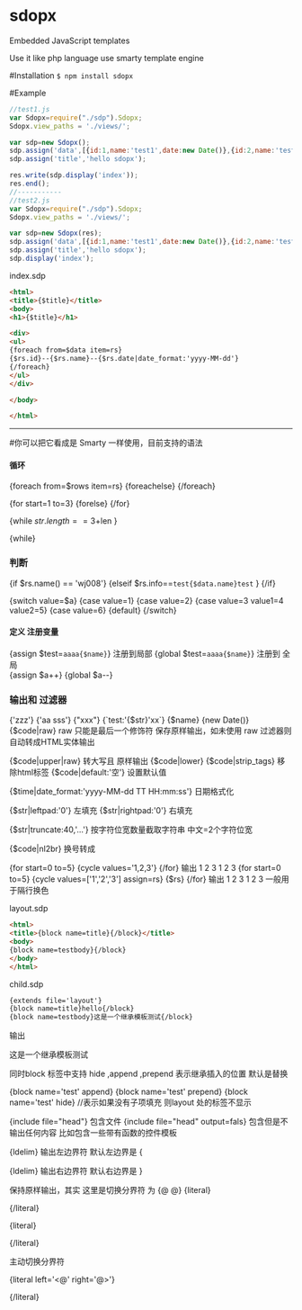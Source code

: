 # sdopx
Embedded JavaScript templates

Use it like php language use smarty template engine

#Installation
`
$ npm install sdopx
`

#Example
```js
//test1.js
var Sdopx=require("./sdp").Sdopx;
Sdopx.view_paths = './views/';

var sdp=new Sdopx();
sdp.assign('data',[{id:1,name:'test1',date:new Date()},{id:2,name:'test2',date:new Date()}]);
sdp.assign('title','hello sdopx');

res.write(sdp.display('index'));
res.end();
//-----------
//test2.js
var Sdopx=require("./sdp").Sdopx;
Sdopx.view_paths = './views/';

var sdp=new Sdopx(res);
sdp.assign('data',[{id:1,name:'test1',date:new Date()},{id:2,name:'test2',date:new Date()}]);
sdp.assign('title','hello sdopx');
sdp.display('index');

```
index.sdp
```html
<html>
<title>{$title}</title>
<body>
<h1>{$title}</h1>

<div>
<ul>
{foreach from=$data item=rs}
{$rs.id}--{$rs.name}--{$rs.date|date_format:'yyyy-MM-dd'}
{/foreach}
</ul>
</div>

</body>

</html>
```
****

#你可以把它看成是 Smarty 一样使用，目前支持的语法

#### 循环
{foreach from=$rows item=rs}
{foreachelse}
{/foreach}

{for start=1 to=3}
{forelse}
{/for}

{while $str.length==3+$len }

{while}

### 判断
{if $rs.name() == 'wj008'}
{elseif $rs.info==`test{$data.name}test` }
{/if}

{switch value=$a}
{case value=1}
{case value=2}
{case value=3 value1=4 value2=5}
{case value=6}
{default}
{/switch}

#### 定义 注册变量

{assign $test=`aaaa{$name}`} 注册到局部
{global $test=`aaaa{$name}`} 注册到 全局  
{assign $a++} 
{global $a--} 

### 输出和  过滤器

{'zzz'}
{'aa
sss'}
{"xxx"}
{\`test:'{$str}'xx\`}
{$name}
{new Date()}
{$code|raw}      raw 只能是最后一个修饰符 保存原样输出，如未使用 raw 过滤器则自动转成HTML实体输出

{$code|upper|raw} 转大写且 原样输出
{$code|lower}
{$code|strip_tags} 移除html标签
{$code|default:'空'} 设置默认值

{$time|date_format:'yyyy-MM-dd TT HH:mm:ss'} 日期格式化

{$str|leftpad:'0'} 左填充
{$str|rightpad:'0'} 右填充

{$str|truncate:40,'...'} 按字符位宽数量截取字符串  中文=2个字符位宽

{$code|nl2br} 换号转成 </br>

{for start=0 to=5}
{cycle values='1,2,3'}
{/for}
输出  1 2 3 1 2 3
{for start=0 to=5}
{cycle values=['1','2','3'] assign=rs}
{$rs}
{/for}
输出  1 2 3 1 2 3  一般用于隔行换色

layout.sdp
```html
<html>
<title>{block name=title}{/block}</title>
<body>
{block name=testbody}{/block}
</body>
</html>
```

child.sdp
```html
{extends file='layout'}
{block name=title}hello{/block}
{block name=testbody}这是一个继承模板测试{/block}
```

输出
<html>
<title>hello</title>
<body>
这是一个继承模板测试
</body>
</html>

同时block 标签中支持 hide ,append ,prepend 表示继承插入的位置 默认是替换

{block name='test' append}
{block name='test' prepend}
{block name='test' hide} //表示如果没有子项填充 则layout 处的标签不显示

{include file="head"} 包含文件
{include file="head" output=fals} 包含但是不输出任何内容 比如包含一些带有函数的控件模板

{ldelim} 输出左边界符  默认左边界是 {

{ldelim} 输出右边界符  默认右边界是 }

保持原样输出，其实 这里是切换分界符 为  {@ @}
{literal}
<script>
var a={name:'xx'}
</script>
{/literal}

{literal}
<script>
var a={name:'{@$name@}'}
</script>
{/literal}

主动切换分界符

{literal left='<@' right='@>'}
<script>
var a={name:'<@$name@>'}
</script>
{/literal}
